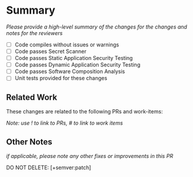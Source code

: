 # Summary
 
_Please provide a high-level summary of the changes for the changes and notes for the reviewers_
 
- [ ] Code compiles without issues or warnings
- [ ] Code passes Secret Scanner
- [ ] Code passes Static Application Security Testing
- [ ] Code passes Dynamic Application Security Testing
- [ ] Code passes Software Composition Analysis
- [ ] Unit tests provided for these changes
 
## Related Work
 
These changes are related to the following PRs and work-items:
 
_Note: use !<number> to link to PRs, #<number> to link to work items_
 
## Other Notes
 
_if applicable, please note any other fixes or improvements in this PR_

DO NOT DELETE: [+semver:patch]